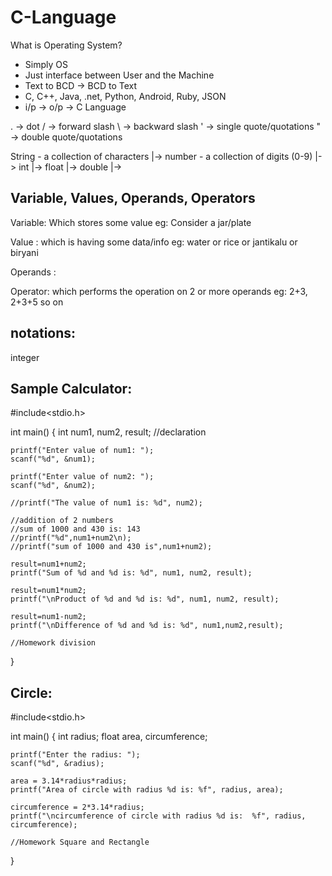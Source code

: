# C-Language

What is Operating System?
- Simply OS
- Just interface between User and the Machine
- Text to BCD -> BCD to Text
- C, C++, Java, .net, Python, Android, Ruby, JSON
- i/p -> o/p
-> C Language


. -> dot
/ -> forward slash
\ -> backward slash
' -> single quote/quotations
" -> double quote/quotations

String - a collection of characters
	|-> 
number - a collection of digits (0-9)
	|-> int
	|-> float
	|-> double
	|-> 
	
Variable, Values, Operands, Operators
-------------------------------------

Variable: Which stores some value
eg: Consider a jar/plate

Value	: which is having some data/info
eg: water or rice or jantikalu or biryani

Operands : 

Operator: which performs the operation on 2 or more operands
eg: 2+3, 2+3+5 so on

notations:
---------

integer 

Sample Calculator:
-----------------
#include<stdio.h>

int main()
{
    int num1, num2, result; //declaration
    
    printf("Enter value of num1: ");
    scanf("%d", &num1);
    
    printf("Enter value of num2: ");
    scanf("%d", &num2);
    
    //printf("The value of num1 is: %d", num2);
    
    //addition of 2 numbers
    //sum of 1000 and 430 is: 143
    //printf("%d",num1+num2\n);
    //printf("sum of 1000 and 430 is",num1+num2);
    
    result=num1+num2;
    printf("Sum of %d and %d is: %d", num1, num2, result);
    
    result=num1*num2;
    printf("\nProduct of %d and %d is: %d", num1, num2, result);
    
    result=num1-num2;
    printf("\nDifference of %d and %d is: %d", num1,num2,result);
    
    //Homework division
}

Circle:
------

#include<stdio.h>

int main()
{
    int radius; 
    float area, circumference;
    
    printf("Enter the radius: ");
    scanf("%d", &radius);
    
    area = 3.14*radius*radius;
    printf("Area of circle with radius %d is: %f", radius, area);
    
    circumference = 2*3.14*radius;
    printf("\ncircumference of circle with radius %d is:  %f", radius, circumference);
    
    //Homework Square and Rectangle
}
